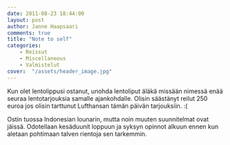 ```yaml
---
date: 2011-08-23 18:44:00
layout: post
author: Janne Haapsaari
comments: true
title: "Note to self"
categories:
    - Reissut
    - Miscellaneous
    - Valmistelut
cover:  "/assets/header_image.jpg"
---
```


Kun olet lentolippusi ostanut, unohda lentoliput äläkä missään nimessä enää
seuraa lentotarjouksia samalle ajankohdalle. Olisin säästänyt reilut 250 euroa
jos olisin tarttunut Lufthansan tämän päivän tarjouksiin. :(

Ostin tuossa Indonesian lounarin, mutta noin muuten suunnitelmat ovat jäissä.
Odotellaan kesäduunit loppuun ja syksyn opinnot alkuun ennen kun aletaan
pohtimaan talven rientoja sen tarkemmin.
